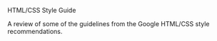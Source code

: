 HTML/CSS Style Guide

A review of some of the guidelines from the Google HTML/CSS style recommendations. 